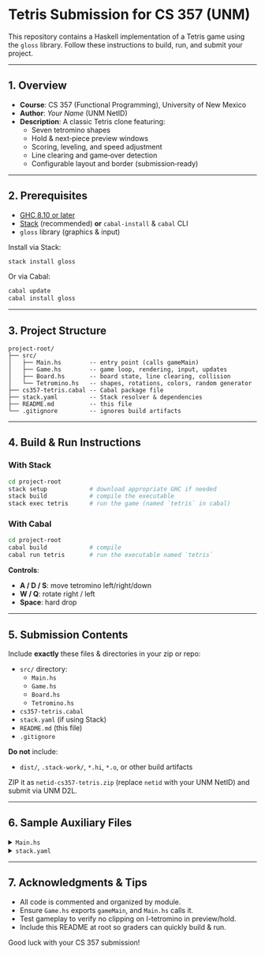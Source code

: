 # Tetris Submission for CS 357 (UNM)

This repository contains a Haskell implementation of a Tetris game using the `gloss` library. Follow these instructions to build, run, and submit your project.

---

## 1. Overview

- **Course**: CS 357 (Functional Programming), University of New Mexico
- **Author**: _Your Name_ (UNM NetID)
- **Description**: A classic Tetris clone featuring:
  - Seven tetromino shapes
  - Hold & next‐piece preview windows
  - Scoring, leveling, and speed adjustment
  - Line clearing and game‐over detection
  - Configurable layout and border (submission‐ready)

---

## 2. Prerequisites

- [GHC 8.10 or later](https://www.haskell.org/ghc/)
- [Stack](https://docs.haskellstack.org/) (recommended) **or** `cabal-install` & `cabal` CLI
- `gloss` library (graphics & input)

Install via Stack:
```bash
stack install gloss
```

Or via Cabal:
```bash
cabal update
cabal install gloss
```

---

## 3. Project Structure

```plaintext
project-root/
├── src/
│   ├── Main.hs        -- entry point (calls gameMain)
│   ├── Game.hs        -- game loop, rendering, input, updates
│   ├── Board.hs       -- board state, line clearing, collision
│   └── Tetromino.hs   -- shapes, rotations, colors, random generator
├── cs357-tetris.cabal -- Cabal package file
├── stack.yaml         -- Stack resolver & dependencies
├── README.md          -- this file
└── .gitignore         -- ignores build artifacts
```

---

## 4. Build & Run Instructions

### With Stack
```bash
cd project-root
stack setup            # download appropriate GHC if needed
stack build            # compile the executable
stack exec tetris      # run the game (named `tetris` in cabal)
```

### With Cabal
```bash
cd project-root
cabal build            # compile
cabal run tetris       # run the executable named `tetris`
```

**Controls**:
- **A / D / S**: move tetromino left/right/down
- **W / Q**: rotate right / left
- **Space**: hard drop

---

## 5. Submission Contents

Include **exactly** these files & directories in your zip or repo:

- `src/` directory:
  - `Main.hs`  
  - `Game.hs`
  - `Board.hs`
  - `Tetromino.hs`
- `cs357-tetris.cabal`
- `stack.yaml` (if using Stack)
- `README.md` (this file)
- `.gitignore`

**Do not** include:
- `dist/`, `.stack-work/`, `*.hi`, `*.o`, or other build artifacts

ZIP it as `netid-cs357-tetris.zip` (replace `netid` with your UNM NetID) and submit via UNM D2L.

---

## 6. Sample Auxiliary Files

<details>
<summary><code>Main.hs</code></summary>
```hs
module Main where
import Game (gameMain)

main :: IO ()
main = gameMain
```
</details>

<details>
<summary><code>cs357-tetris.cabal</code></summary>
```cabal
name:                cs357-tetris
version:             0.1.0.0
build-type:          Simple
cabal-version:       >=1.10

executable tetris
  main-is:           Main.hs
  hs-source-dirs:    src
  ghc-options:       -Wall -threaded
  build-depends:
    base >=4.7 && <5,
    gloss >=1.13.2
  default-language:  Haskell2010
```
</details>

<details>
<summary><code>stack.yaml</code></summary>
```yaml
resolver: lts-18.18  # or newer
packages:
- .
extra-deps: []

# for custom setup
flags: {}
extra-package-dbs: []
```
</details>

<details>
<summary><code>.gitignore</code></summary>
```gitignore
.stack-work/
dist/
*.hi
*.o
*.prof
.stack-work/
.cabal-sandbox/
.DS_Store
```
</details>

---

## 7. Acknowledgments & Tips

- All code is commented and organized by module.
- Ensure `Game.hs` exports `gameMain`, and `Main.hs` calls it.
- Test gameplay to verify no clipping on I-tetromino in preview/hold.
- Include this README at root so graders can quickly build & run.

Good luck with your CS 357 submission!
